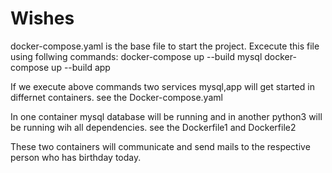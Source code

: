 # Wishes
docker-compose.yaml is the base file to start the project.
Excecute this file using follwing commands:
  docker-compose up --build mysql 
  docker-compose up --build app
  
If we execute above commands two services mysql,app will get started in differnet containers.
see the Docker-compose.yaml

In one container mysql database will be running and in another python3 will be running wih all dependencies.
see the Dockerfile1 and Dockerfile2

These two containers will communicate and send mails to the respective person who has birthday today.
